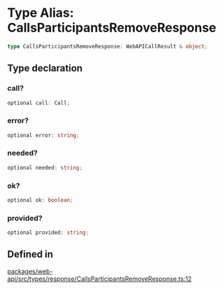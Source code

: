 # Type Alias: CallsParticipantsRemoveResponse

```ts
type CallsParticipantsRemoveResponse: WebAPICallResult & object;
```

## Type declaration

### call?

```ts
optional call: Call;
```

### error?

```ts
optional error: string;
```

### needed?

```ts
optional needed: string;
```

### ok?

```ts
optional ok: boolean;
```

### provided?

```ts
optional provided: string;
```

## Defined in

[packages/web-api/src/types/response/CallsParticipantsRemoveResponse.ts:12](https://github.com/slackapi/node-slack-sdk/blob/main/packages/web-api/src/types/response/CallsParticipantsRemoveResponse.ts#L12)
